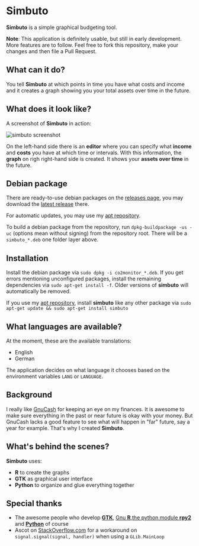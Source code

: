 # Simbuto

**Simbuto** is a simple graphical budgeting tool.

**Note**: This application is definitely usable, but still in early development. More features are to follow. Feel free to fork this repository, make your changes and then file a Pull Request.

## What can it do?

You tell **Simbuto** at which points in time you have what costs and income and it creates a graph showing you your total assets over time in the future.

## What does it look like?

A screenshot of **Simbuto** in action:

![simbuto screenshot](https://cloud.githubusercontent.com/assets/19148271/21753558/deb4a28a-d5ef-11e6-8604-dfe6fc305bd7.png)

On the left-hand side there is an **editor** where you can specify what **income** and **costs** you have at which time or intervals. With this information, the **graph** on righ right-hand side is created. It shows your **assets over time** in the future.

## Debian package

There are ready-to-use debian packages on the [releases page](https://github.com/nobodyinperson/simbuto/releases), you may download the [latest release](https://github.com/nobodyinperson/simbuto/releases/latest) there.

For automatic updates, you may use my [apt repository](http://apt.nobodyinperson.de).

To build a debian package from the repository, run ```dpkg-buildpackage -us -uc``` (options mean without signing) from the repository root.
There will be a ```simbuto_*.deb``` one folder layer above.

## Installation

Install the debian package via ```sudo dpkg -i co2monitor_*.deb```. If you get errors mentioning unconfigured packages, install the remaining dependencies via ```sudo apt-get install -f```. 
Older versions of **simbuto** will automatically be removed.

If you use my [apt repository](http://apt.nobodyinperson.de), install **simbuto** like any other package via ```sudo apt-get update && sudo apt-get install simbuto```

## What languages are available?

At the moment, these are the available translations:

- English
- German

The application decides on what language it chooses based on the environment variables `LANG` or `LANGUAGE`.

## Background

I really like [GnuCash](http://gnucash.org/) for keeping an eye on my finances. It is awesome to make sure everything in the past or near future is okay with your money. But GnuCash lacks a good feature to see what will happen in "far" future, say a year for example. That's why I created **Simbuto**.

## What's behind the scenes?

**Simbuto** uses:

- **R** to create the graphs
- **GTK** as graphical user interface
- **Python** to organize and glue everything together

## Special thanks

- The awesome people who develop [**GTK**](https://www.gtk.org/), [Gnu **R**](https://www.r-project.org/),[the python module **rpy2**](https://rpy2.bitbucket.io/) and [**Python**](https://www.python.org/) of course
- Ascot on [StackOverflow.com](http://stackoverflow.com/a/26457317/5433146) for a workaround on ```signal.signal(signal, handler)``` when using a ```GLib.MainLoop```
